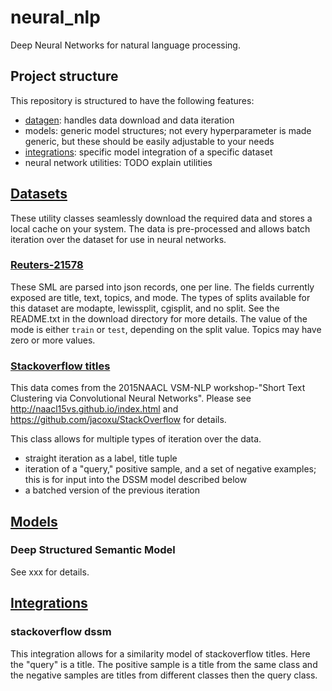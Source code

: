 # neural_nlp

Deep Neural Networks for natural language processing.

## Project structure
This repository is structured to have the following features:
 - [datagen](neural_nlp/datagen): handles data download and data iteration
 - models: generic model structures; not every hyperparameter is made generic, but these should be easily adjustable to
   your needs
 - [integrations](neural_nlp/integrations): specific model integration of a specific dataset
 - neural network utilities: TODO explain utilities

## [Datasets](neural_nlp/datagen)
These utility classes seamlessly download the required data and stores a local cache on your system. The data is
pre-processed and allows batch iteration over the dataset for use in neural networks.

### [Reuters-21578](neural_nlp/datagen)
These SML are parsed into json records, one per line. The fields currently exposed are title, text, topics, and mode.
The types of splits available for this dataset are modapte, lewissplit, cgisplit, and no split. See the README.txt
in the download directory for more details. The value of the mode is either `train` or `test`, depending on the split
value. Topics may have zero or more values.

### [Stackoverflow titles](neural_nlp/datagen)
This data comes from the 2015NAACL VSM-NLP workshop-"Short Text Clustering via Convolutional Neural Networks".
Please see http://naacl15vs.github.io/index.html and https://github.com/jacoxu/StackOverflow for details.

This class allows for multiple types of iteration over the data.
 - straight iteration as a label, title tuple
 - iteration of a "query," positive sample, and a set of negative examples; this is for input into the DSSM model
   described below
 - a batched version of the previous iteration

## [Models](neural_nlp/models)
### Deep Structured Semantic Model
See xxx for details.

## [Integrations](neural_nlp/integrations)
### stackoverflow dssm
This integration allows for a similarity model of stackoverflow titles. Here the "query" is a title. The positive
sample is a title from the same class and the negative samples are titles from different classes then the query class.

